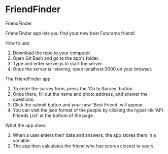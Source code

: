 # FriendFinder
FriendFinder

FriendFinder app lets you find your new best Futurama friend!

How to use:

1. Download the repo to your computer.
2. Open Git Bash and go to the app's folder.
3. Type and enter server.js to start the server.
4. Once the server is listening, open localhost:3000 on your browser.

The FriendFinder app:

1. To enter the survey form, press the 'Go to Survey' button.
2. Once there, fill out the name and photo address, and answer the questions.
3. Click the submit button and your new 'Best Friend' will appear.
4. You can visit the json format of the people by clicking the hyperlink 'API Friends List' at the bottom of the page.

What the app does:

1. When a user enters their data and answers, the app stores them in a variable.
2. The app then calculates the friend who has scores closest to yours.
